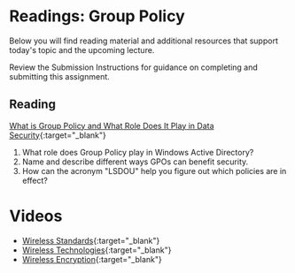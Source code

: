 # Readings: Group Policy

Below you will find reading material and additional resources that support today's topic and the upcoming lecture.

Review the Submission Instructions for guidance on completing and submitting this assignment.

## Reading

[What is Group Policy and What Role Does It Play in Data Security](https://www.lepide.com/blog/what-is-group-policy-gpo-and-what-role-does-it-play-in-data-security/){:target="_blank"}

1. What role does Group Policy play in Windows Active Directory?
1. Name and describe different ways GPOs can benefit security.
1. How can the acronym "LSDOU" help you figure out which policies are in effect?

# Videos

- [Wireless Standards](https://www.professormesser.com/network-plus/n10-008/n10-008-video/wireless-standards-n10-008/){:target="_blank"}
- [Wireless Technologies](https://www.professormesser.com/network-plus/n10-008/n10-008-video/wireless-standards-n10-008/){:target="_blank"}
- [Wireless Encryption](https://www.professormesser.com/network-plus/n10-008/n10-008-video/wireless-encryption-n10-008/){:target="_blank"}
